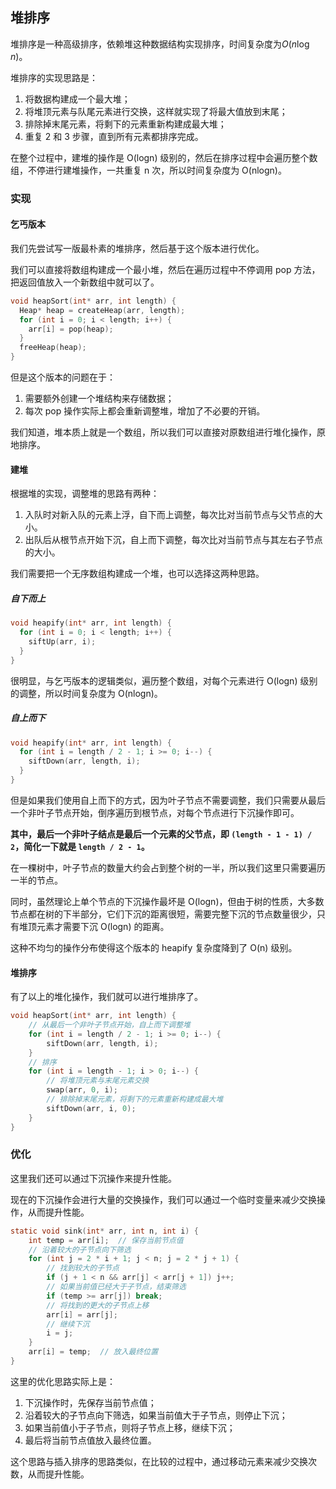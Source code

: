 ## 堆排序

堆排序是一种高级排序，依赖堆这种数据结构实现排序，时间复杂度为$O(n\log n)$。

堆排序的实现思路是：

1. 将数据构建成一个最大堆；
2. 将堆顶元素与队尾元素进行交换，这样就实现了将最大值放到末尾；
3. 排除掉末尾元素，将剩下的元素重新构建成最大堆；
4. 重复 2 和 3 步骤，直到所有元素都排序完成。

在整个过程中，建堆的操作是 O(logn) 级别的，然后在排序过程中会遍历整个数组，不停进行建堆操作，一共重复 n 次，所以时间复杂度为 O(nlogn)。

### 实现

#### 乞丐版本

我们先尝试写一版最朴素的堆排序，然后基于这个版本进行优化。

我们可以直接将数组构建成一个最小堆，然后在遍历过程中不停调用 pop 方法，把返回值放入一个新数组中就可以了。

```c
void heapSort(int* arr, int length) {
  Heap* heap = createHeap(arr, length);
  for (int i = 0; i < length; i++) {
    arr[i] = pop(heap);
  }
  freeHeap(heap);
}
```

但是这个版本的问题在于：

1. 需要额外创建一个堆结构来存储数据；
2. 每次 pop 操作实际上都会重新调整堆，增加了不必要的开销。

我们知道，堆本质上就是一个数组，所以我们可以直接对原数组进行堆化操作，原地排序。

#### 建堆

根据堆的实现，调整堆的思路有两种：

1. 入队时对新入队的元素上浮，自下而上调整，每次比对当前节点与父节点的大小。
2. 出队后从根节点开始下沉，自上而下调整，每次比对当前节点与其左右子节点的大小。

我们需要把一个无序数组构建成一个堆，也可以选择这两种思路。

##### 自下而上

```c
void heapify(int* arr, int length) {
  for (int i = 0; i < length; i++) {
    siftUp(arr, i);
  }
}
```

很明显，与乞丐版本的逻辑类似，遍历整个数组，对每个元素进行 O(logn) 级别的调整，所以时间复杂度为 O(nlogn)。

##### 自上而下

```c
void heapify(int* arr, int length) {
  for (int i = length / 2 - 1; i >= 0; i--) {
    siftDown(arr, length, i);
  }
}
```

但是如果我们使用自上而下的方式，因为叶子节点不需要调整，我们只需要从最后一个非叶子节点开始，倒序遍历到根节点，对每个节点进行下沉操作即可。

**其中，最后一个非叶子结点是最后一个元素的父节点，即 `(length - 1 - 1) / 2`，简化一下就是 `length / 2 - 1`。**

在一棵树中，叶子节点的数量大约会占到整个树的一半，所以我们这里只需要遍历一半的节点。

同时，虽然理论上单个节点的下沉操作最坏是 O(logn)，但由于树的性质，大多数节点都在树的下半部分，它们下沉的距离很短，需要完整下沉的节点数量很少，只有堆顶元素才需要下沉 O(logn) 的距离。

这种不均匀的操作分布使得这个版本的 heapify 复杂度降到了 O(n) 级别。

#### 堆排序

有了以上的堆化操作，我们就可以进行堆排序了。

```c
void heapSort(int* arr, int length) {
    // 从最后一个非叶子节点开始，自上而下调整堆
    for (int i = length / 2 - 1; i >= 0; i--) {
        siftDown(arr, length, i);
    }
    // 排序
    for (int i = length - 1; i > 0; i--) {
        // 将堆顶元素与末尾元素交换
        swap(arr, 0, i);
        // 排除掉末尾元素，将剩下的元素重新构建成最大堆
        siftDown(arr, i, 0);
    }
}
```

### 优化

这里我们还可以通过下沉操作来提升性能。

现在的下沉操作会进行大量的交换操作，我们可以通过一个临时变量来减少交换操作，从而提升性能。

```c
static void sink(int* arr, int n, int i) {
    int temp = arr[i];  // 保存当前节点值
    // 沿着较大的子节点向下筛选
    for (int j = 2 * i + 1; j < n; j = 2 * j + 1) {
        // 找到较大的子节点
        if (j + 1 < n && arr[j] < arr[j + 1]) j++;
        // 如果当前值已经大于子节点，结束筛选
        if (temp >= arr[j]) break;
        // 将找到的更大的子节点上移
        arr[i] = arr[j];
        // 继续下沉
        i = j;
    }
    arr[i] = temp;  // 放入最终位置
}
```

这里的优化思路实际上是：

1. 下沉操作时，先保存当前节点值；
2. 沿着较大的子节点向下筛选，如果当前值大于子节点，则停止下沉；
3. 如果当前值小于子节点，则将子节点上移，继续下沉；
4. 最后将当前节点值放入最终位置。

这个思路与插入排序的思路类似，在比较的过程中，通过移动元素来减少交换次数，从而提升性能。
